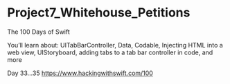 # Project7_Whitehouse_Petitions
The 100 Days of Swift

You’ll learn about:
UITabBarController, Data, Codable, Injecting HTML into a web view,
UIStoryboard, adding tabs to a tab bar controller in code, and more

Day 33...35
https://www.hackingwithswift.com/100
